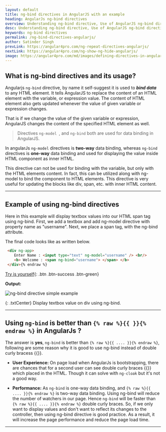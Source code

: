 ```yaml
---
layout: default
title: ng-bind directives in AngularJS with an example
heading: AngularJs ng-bind directives 
overview: Understanding ng-bind directive, Use of AngularJS ng-bind directives with an example, ng-bind has one-way data binding, ng-bind is better than {{}} in angular.
desc: Understanding ng-bind directive, Use of AngularJS ng-bind directives with an example, ng-bind has one-way data binding, ng-bind is better than {{}} in angular.
keywords: ng-bind directives
permalink: /ng-bind-directives-angularjs/
author: Satinder Singh
prevLink: https://angular4pro.com/ng-repeat-directives-angularjs/
nextLink: https://angular4pro.com/ng-show-ng-hide-angularjs/
image: https://angular4pro.com/md/images/defining-directives-in-angularjs.png
---
```


## <i class="fa fa-angle-double-right color"></i> What is ng-bind directives and its usage?

Angularjs `ng-bind` directive, by name it self-suggest it is used to ***bind data*** to any HTML element. It tells AngularJS to replace the content of an HTML element with the variable, or expression value. The content of HTML element also gets updated whenever the value of given variable or expression changes.

That is if we change the value of the given variable or expression, AngularJS changes the content of the specified HTML element as well. 

> Directives `ng-model `, and `ng-bind` both are used for data binding in AngularJS.

In angularJs `ng-model` directives is **two-way** data binding, whereas `ng-bind` directives is **one-way** data binding and used for displaying the value inside HTML component as inner HTML. 

This directive can not be used for binding with the variable, but only with the HTML elements content. In fact, this can be utilized along with ng-model to bind the component to HTML elements. This directive is very useful for updating the blocks like div, span, etc. with inner HTML content.

---

## <i class="fa fa-angle-double-right color"></i> Example of using ng-bind directives

Here in this example will display textbox values into our HTML span tag using ng-bind. First, we add a textbox and add ng-model directive with property name as "username". Next, we place a span tag, with the ng-bind attribute. 

The final code looks like as written below.

```html {% raw %}
 <div ng-app>  
 	Enter Name : <input type="text" ng-model="username" /> <br/>
 	<b> Welcome : <span ng-bind="username"> </span> </b> 
 </div>{% endraw %}    
```

[Try is yourself](https://angular4pro.com/demos/editor.html?f=demo&i=120){: .btn .btn-success .btn-green}

**Output:** 

![ng-bind directive simple example](https://angular4pro.com/md/images/ng-bind-directive-example.gif "AngularJs ng-bind simple example.")

{: .txtCenter}
Display textbox value on div using ng-bind.



---


## <i class="fa fa-angle-double-right color"></i> Using `ng-bind` is better than ```{% raw %}{{ }}{% endraw %}``` in AngularJs ?

The answer is **yes**, `ng-bind` is better than ```{% raw %}{{ .... }}{% endraw %}```, following are some reason why it is good to use ng-bind instead of double curly bracess {{}}.

* **User Experience:** On page load when AngularJs is bootstrapping, there are chances that for a second user can see double curly braces {{}} which placed in the HTML. Though it can solve with `ng-cloak` but it's not a good way.

* **Performance:** As `ng-bind` is one-way data binding, and ```{% raw %}{{ .... }}{% endraw %}``` is two-way data binding. Using ng-bind will reduce the number of watchers in our page. Hence `ng-bind` will be faster than ```{% raw %}{{ .... }}{% endraw %}``` double curly braces. So, if we only want to display values and don't want to reflect its changes to the controller, then using ng-bind directive is good practice. As a result, it will increase the page performance and reduce the page load time.

---
    
 
